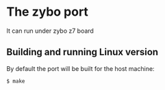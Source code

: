 # The zybo port

It can run under zybo z7 board

## Building and running Linux version

By default the port will be built for the host machine:

    $ make


